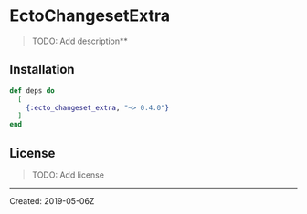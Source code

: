 # EctoChangesetExtra

> TODO: Add description**


## Installation

```elixir
def deps do
  [
    {:ecto_changeset_extra, "~> 0.4.0"}
  ]
end
```

## License

> TODO: Add license

----
Created:  2019-05-06Z
